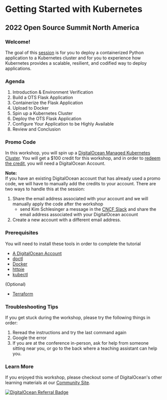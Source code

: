 # Getting Started with Kubernetes 
## 2022 Open Source Summit North America
### Welcome! 

The goal of this [session](https://sched.co/11Nje) is for you to deploy a containerized Python application to a Kubernetes cluster and for you to experience how Kubernetes provides a scalable, resilient, and codified way to deploy applications.

### Agenda
1. Introduction & Environment Verification
1. Build a OTS Flask Application 
1. Containerize the Flask Application 
1. Upload to Docker 
1. Spin up a Kubernetes Cluster 
1. Deploy the OTS Flask Application 
1. Configure Your Application to be Highly Available 
1. Review and Conclusion

### Promo Code 
In this workshop, you will spin up a [DigitalOcean Managed Kubernetes Cluster](https://www.digitalocean.com/products/kubernetes). You will get a $100 credit for this workshop, and in order to [redeem the credit](https://docs.digitalocean.com/products/billing/promo-codes/), you will need a DigitalOcean Account. 

**Note:**  
If you have an existing DigitalOcean account that has already used a promo code, we will have to manually add the credits to your account. There are two ways to handle this at the session: 

1. Share the email address associated with your account and we will manually apply the code after the workshop
    - send Kim Schlesinger a message in the [CNCF Slack](cloud-native.slack.com) and share the email address associated with your DigitalOcean account
1. Create a new account with a different email address.

### Prerequisites
You will need to install these tools in order to complete the tutorial 

- [A DigitalOcean Account](https://cloud.digitalocean.com/registrations/new)
- [doctl](https://docs.digitalocean.com/reference/doctl/how-to/install/)
- [Docker](https://docs.docker.com/get-docker/)
- [httpie](https://httpie.io/docs/cli/installation)
- [kubectl](https://kubernetes.io/docs/tasks/tools/)

(Optional)
- [Terraform](https://learn.hashicorp.com/tutorials/terraform/install-cli#install-terraform) 


### Troubleshooting Tips 
If you get stuck during the workshop, please try the following things in order: 

1. Reread the instructions and try the last command again
1. Google the error
1. If you are at the conference in-person, ask for help from someone sitting near you, or go to the back where a teaching assistant can help you. 

### Learn More
If you enjoyed this workshop, please checkout some of DigitalOcean's other learning materials at our [Community Site](https://www.digitalocean.com/community). 


[![DigitalOcean Referral Badge](https://web-platforms.sfo2.digitaloceanspaces.com/WWW/Badge%203.svg)](https://www.digitalocean.com/?refcode=0396fb078dbc&utm_campaign=Referral_Invite&utm_medium=Referral_Program&utm_source=badge)